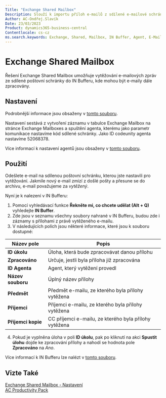 ```yaml
---
Title: "Exchange Shared Mailbox"
Description: Slouží k importu příloh e-mailů z sdílené e-mailové schránky do Business Centralu, kde mohou být přílohy dále zpracovány.
Author: AC-Ondřej.Slavík
Date: 23/03/2023
Product: dynamics365-business-central
Contentlocale: cs-cz
ms.search.keywords: Exchange, Shared, Mailbox, IN Buffer, Agent, E-Mail, Azure
---
```


# Exchange Shared Mailbox

Řešení Exchange Shared Mailbox umožňuje vytěžování e-mailových zpráv ze sdílené poštovní schránky do IN Bufferu, kde mohou být e-maily dále zpracovány.

## Nastavení
Podrobnější informace jsou obsaženy v [tomto souboru](ac-exchange-shared-mailboxes-setup.md).

Nastavení sestává z vytvoření záznamu v tabulce Exchange Mailbox na stránce Exchange Mailboxes a spuštění agenta, kterému jako parametr komunikace nastavíme kód sdílené schránky. Jako ID codeunity agenta nastavíme 52068378.

Více informací k nastavení agentů jsou obsaženy v [tomto souboru](ac-spooler-setup.md).

## Použití
Odešlete e-mail na sdílenou poštovní schránku, kterou jste nastavili pro vytěžování. Jakmile nový e-mail zmizí z došlé pošty a přesune se do archivu, e-mail považujeme za *vytěžený*.

Nyní je k nalezení v IN Bufferu:
1. Pomocí vyhledávací funkce **Řekněte mi, co chcete udělat (Alt + Q)** vyhledejte **IN Buffer**.
2. Zde jsou v seznamu všechny soubory nahrané v IN Bufferu, budou zde i záznamy s přílohami z právě vytěženého e-mailu.
3. V následujících polích jsou některé informace, které jsou k souboru dostupné:

| Název pole         | Popis                                                 |
|--------------------|-------------------------------------------------------|
| **ID úkolu**       | Úloha, která bude zpracovávat danou přílohu           |
| **Zpracováno**     | Určuje, jestli byla příloha již zpracována            |
| **ID Agenta**      | Agent, který vytěžení provedl                         |
| **Název souboru**  | Úplný název přílohy                                   |
| **Předmět**        | Předmět e-mailu, ze kterého byla přílohy vytěžena     |
| **Příjemci**       | Příjemci e-mailu, ze kterého byla přílohy vytěžena    |
| **Příjemci kopie** | CC příjemci e-mailu, ze kterého byla přílohy vytěžena |

4. Pokud je vyplněna úloha v poli **ID úkolu**, pak po kliknutí na akci **Spustit úlohu** dojde ke zpracování přílohy a nahodí se hodnota pole **Zpracováno** na *Ano*.

Více informací k IN Bufferu lze nalézt v [tomto souboru](ac-spooler.md).

## Vizte Také
[Exchange Shared Mailbox - Nastavení   ](ac-exchange-shared-mailboxes-setup.md)  
[AC Productivity Pack](ac-pp-productivity-pack.md)